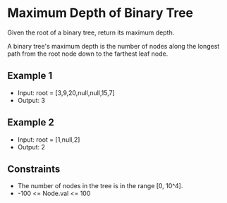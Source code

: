# Maximum Depth of Binary Tree

Given the root of a binary tree, return its maximum depth.

A binary tree's maximum depth is the number of nodes along the longest path from the root node down to the farthest leaf node.

## Example 1

- Input: root = [3,9,20,null,null,15,7]
- Output: 3

## Example 2

- Input: root = [1,null,2]
- Output: 2

## Constraints

- The number of nodes in the tree is in the range [0, 10^4].
- -100 <= Node.val <= 100
